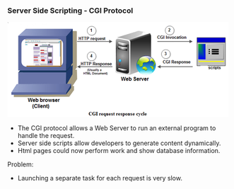 ### Server Side Scripting - CGI Protocol

![Server Side Script](images/CGI-request-response-cycle.png)

* The CGI protocol allows a Web Server to run an external program to handle the request.
* Server side scripts allow developers to generate content dynamically.
* Html pages could now perform work and show database information.

Problem:

* Launching a separate task for each request is very slow.
